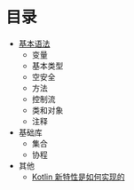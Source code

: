 # 目录

- [基本语法](./Kotlin%20基本语法.md)
  - 变量
  - 基本类型
  - 空安全
  - 方法
  - 控制流
  - 类和对象
  - 注释
- 基础库
  - 集合
  - 协程
- 其他
  - [Kotlin 新特性是如何实现的](./Kotlin%20新特性是如何实现的.md)